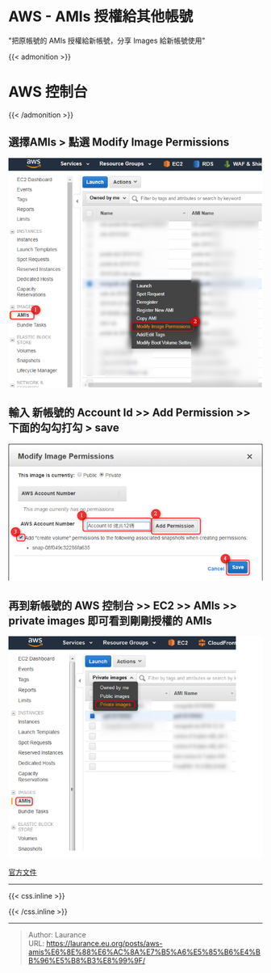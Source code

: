 # AWS - AMIs 授權給其他帳號


<!--nore-->
"把原帳號的 AMIs 授權給新帳號，分享 Images 給新帳號使用"

{{< admonition >}}
# AWS 控制台
{{< /admonition >}}
    
## 選擇AMIs > 點選 Modify Image Permissions    

   ![](01.png)
   
## 輸入 新帳號的 Account Id >> Add Permission >> 下面的勾勾打勾 > save

   ![](02.png)
   
## 再到新帳號的 AWS 控制台 >> EC2 >> AMIs >> private images 即可看到剛剛授權的 AMIs
    
   ![](03.png)
   
   [官方文件](https://docs.aws.amazon.com/zh_tw/AWSEC2/latest/UserGuide/sharingamis-explicit.html)
   
   

***

{{< css.inline >}}
<style>
.emojify {
	font-family: Apple Color Emoji, Segoe UI Emoji, NotoColorEmoji, Segoe UI Symbol, Android Emoji, EmojiSymbols;
	font-size: 2rem;
	vertical-align: middle;
}
@media screen and (max-width:650px) {
  .nowrap {
    display: block;
    margin: 25px 0;
  }
}
</style>
{{< /css.inline >}}


---

> Author: Laurance  
> URL: https://laurance.eu.org/posts/aws-amis%E6%8E%88%E6%AC%8A%E7%B5%A6%E5%85%B6%E4%BB%96%E5%B8%B3%E8%99%9F/  

